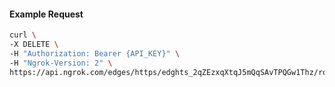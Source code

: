 <!-- Code generated for API Clients. DO NOT EDIT. -->

#### Example Request

```bash
curl \
-X DELETE \
-H "Authorization: Bearer {API_KEY}" \
-H "Ngrok-Version: 2" \
https://api.ngrok.com/edges/https/edghts_2qZEzxqXtqJ5mQqSAvTPQGw1Thz/routes/edghtsrt_2qZEztxEMo6ZIaEUpfoAUxNKtVB/ip_restriction
```
